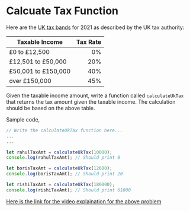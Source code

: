 # Calcuate Tax Function
Here are the [UK tax bands](https://www.gov.uk/income-tax-rates) for 2021 as described by the UK tax authority:

Taxable Income | Tax Rate
---------------|--------:
£0 to £12,500  | 0%
£12,501 to £50,000  | 20%
£50,001 to £150,000  | 40%
over £150,000  | 45%

Given the taxable income amount, write a function called `calculateUkTax` 
that returns the tax amount given the taxable income.  The calculation 
should be based on the above table.  

Sample code,

```js
// Write the calculateUkTax function here...
...
...

let rahulTaxAmt = calculateUkTax(10000);
console.log(rahulTaxAmt); // Should print 0

let borisTaxAmt = calculateUkTax(12600);
console.log(borisTaxAmt); // Should print 20

let rishiTaxAmt = calculateUkTax(180000);
console.log(rishiTaxAmt); // Should print 61000

```

[Here is the link for the video explaination for the above problem](https://mclarencollege.com/player.html?videoUrl=https%3A%2F%2Fmclaren-college-lecture-recordings.s3.us-east-2.amazonaws.com%2Fin-class_videos%2FJavascript_Foundations%2Fuk%2Btax%2Bband%2Bproblem.mp4)

